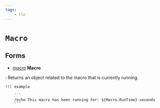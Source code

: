 ```yaml
---
tags:
    - tlo
---
```

# `Macro`

## Forms

* [_macro_](../data-types/datatype-macro.md) **Macro**

:   Returns an object related to the macro that is currently running.

    !!! example

        ```
        /echo This macro has been running for: ${Macro.RunTime} seconds
        ```
